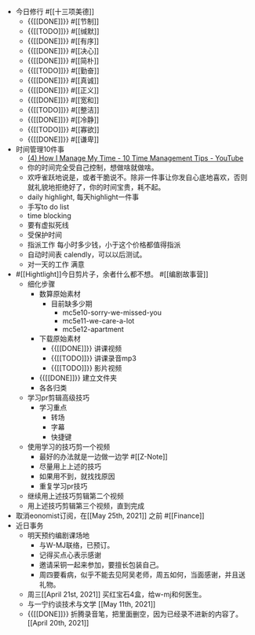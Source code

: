 - 今日修行 #[[十三项美德]]
    - {{[[DONE]]}} #[[节制]] 
    - {{[[TODO]]}} #[[缄默]] 
    - {{[[DONE]]}} #[[有序]] 
    - {{[[DONE]]}} #[[决心]] 
    - {{[[DONE]]}} #[[简朴]] 
    - {{[[TODO]]}} #[[勤奋]] 
    - {{[[DONE]]}} #[[真诚]] 
    - {{[[DONE]]}} #[[正义]] 
    - {{[[DONE]]}} #[[宽和]] 
    - {{[[TODO]]}} #[[整洁]] 
    - {{[[DONE]]}} #[[冷静]] 
    - {{[[TODO]]}} #[[寡欲]] 
    - {{[[DONE]]}} #[[谦卑]] 
- 时间管理10件事
    - [(4) How I Manage My Time - 10 Time Management Tips - YouTube](https://www.youtube.com/watch?v=iONDebHX9qk)
    - 你的时间完全受自己控制，想做啥就做啥。
    - 欢呼雀跃地说是，或者干脆说不。除非一件事让你发自心底地喜欢，否则就礼貌地拒绝好了，你的时间宝贵，耗不起。
    - daily highlight, 每天highlight一件事
    - 手写to do list
    - time blocking 
    - 要有虚拟死线
    - 受保护时间
    - 指派工作 每小时多少钱，小于这个价格都值得指派
    - 自动时间表 calendly，可以以后测试。
    -  对一天的工作 满意
- #[[Hightlight]]今日剪片子，余者什么都不想。 #[[编剧故事营]]
    - 细化步骤
        - 数算原始素材
            - 目前缺多少期
                - mc5e10-sorry-we-missed-you
                - mc5e11-we-care-a-lot
                - mc5e12-apartment
        - 下载原始素材
            - {{[[DONE]]}} 讲课视频 
            - {{[[TODO]]}} 讲课录音mp3 
            - {{[[TODO]]}} 影片视频 
        - {{[[DONE]]}} 建立文件夹 
        - 各各归类
    - 学习pr剪辑高级技巧
        - 学习重点
            - 转场
            - 字幕
            - 快捷键
    - 使用学习的技巧剪一个视频
        - 最好的办法就是一边做一边学 #[[Z-Note]]
        - 尽量用上上述的技巧
        - 如果用不到，就找找原因
        - 重复学习pr技巧
    - 继续用上述技巧剪辑第二个视频
    - 用上述技巧剪辑第三个视频，直到完成
- 取消eonomist订阅，在[[May 25th, 2021]]  之前 #[[Finance]]
- 近日事务
    - 明天预约编剧课场地
        - 与W-MJ联络，已预订。
        - 记得买点心表示感谢
        - 邀请采铜一起来参加，要擅长包装自己。
        - 周四要看病，似乎不能去见阿吴老师，周五如何，当面感谢，并且送礼物。
    - 周三[[April 21st, 2021]] 买红宝石4盒，给w-mj和何医生。
    - 与一宁约谈技术与文学 [[May 11th, 2021]]
    - {{[[DONE]]}} 折腾录音笔，把里面删空，因为已经录不进新的内容了。[[April 20th, 2021]]
